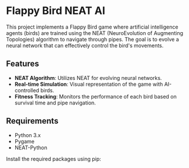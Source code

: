 # Flappy Bird NEAT AI

This project implements a Flappy Bird game where artificial intelligence agents (birds) are trained using the NEAT (NeuroEvolution of Augmenting Topologies) algorithm to navigate through pipes. The goal is to evolve a neural network that can effectively control the bird's movements.

## Features

- **NEAT Algorithm**: Utilizes NEAT for evolving neural networks.
- **Real-time Simulation**: Visual representation of the game with AI-controlled birds.
- **Fitness Tracking**: Monitors the performance of each bird based on survival time and pipe navigation.

## Requirements

- Python 3.x
- Pygame
- NEAT-Python

Install the required packages using pip:

